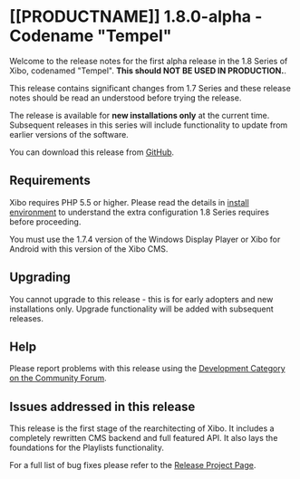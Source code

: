 <!--toc=getting_started-->
# [[PRODUCTNAME]] 1.8.0-alpha - Codename "Tempel"</span>
Welcome to the release notes for the first alpha release in the 1.8 Series of Xibo, codenamed "Tempel". **This should NOT BE USED IN PRODUCTION.**.

This release contains significant changes from 1.7 Series and these release notes should be read an understood before trying the release.

The release is available for **new installations only** at the current time. Subsequent releases in this series will include functionality to update from earlier versions of the software.

You can download this release from [GitHub](https://github.com/xibosignage/xibo-cms/releases/tag/1.8.0-alpha).


## Requirements
Xibo requires PHP 5.5 or higher. Please read the details in [install environment](install_environment.html) to understand the extra configuration 1.8 Series requires before proceeding.

You must use the 1.7.4 version of the Windows Display Player or Xibo for Android with this version of the Xibo CMS.

## Upgrading
You cannot upgrade to this release - this is for early adopters and new installations only. Upgrade functionality will be added with subsequent releases.

## Help
Please report problems with this release using the [Development Category on the Community Forum](https://community.xibo.org.uk/c/dev).

## Issues addressed in this release
This release is the first stage of the rearchitecting of Xibo. It includes a completely rewritten CMS backend and full featured API. It also lays the foundations for the Playlists functionality.

For a full list of bug fixes please refer to the [Release Project Page](https://github.com/xibosignage/xibo/issues?q=milestone%3A1.8.0-alpha+is%3Aclosed).
